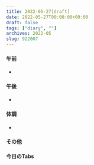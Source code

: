 ```yaml
---
title: 2022-05-27[draft]
date: 2022-05-27T00:00:00+09:00
draft: false
tags: ["diary", ""]
archives: 2022-05
slug: 922007
---
```

#### 午前
- 
#### 午後
- 
#### 体調
- 
#### その他
#### 今日のTabs